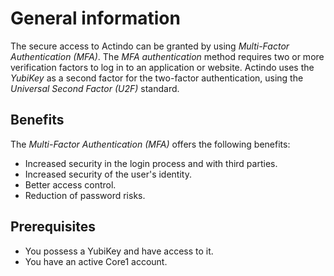 # General information

The secure access to Actindo can be granted by using *Multi-Factor Authentication (MFA)*. The *MFA authentication* method requires two or more verification factors to log in to an application or website. Actindo uses the *YubiKey* as a second factor for the two-factor authentication, using the *Universal Second Factor (U2F)* standard.

## Benefits

The *Multi-Factor Authentication (MFA)* offers the following benefits:

- Increased security in the login process and with third parties.
- Increased security of the user's identity.
- Better access control.
- Reduction of password risks.

## Prerequisites

- You possess a YubiKey and have access to it.
- You have an active Core1 account.
